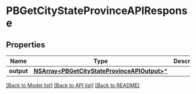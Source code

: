 # PBGetCityStateProvinceAPIResponse

## Properties
Name | Type | Description | Notes
------------ | ------------- | ------------- | -------------
**output** | [**NSArray&lt;PBGetCityStateProvinceAPIOutput&gt;***](PBGetCityStateProvinceAPIOutput.md) |  | [optional] 

[[Back to Model list]](../README.md#documentation-for-models) [[Back to API list]](../README.md#documentation-for-api-endpoints) [[Back to README]](../README.md)


